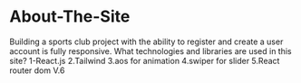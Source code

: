 # About-The-Site
Building a sports club project with the ability to register and create a user account is fully responsive.
What technologies and libraries are used in this site?
1-React.js
2.Tailwind
3.aos for animation
4.swiper for slider
5.React router dom V.6
